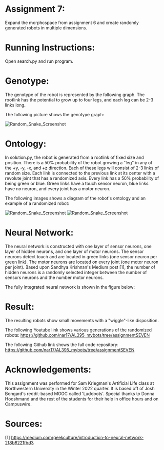 # Assignment 7:
Expand the morphospace from assignment 6 and create randomly generated robots in multiple dimensions.


# 	Running Instructions:
Open search.py and run program.


#	Genotype:
The genotype of the robot is represented by the following graph. The rootlink has the potential to grow up to four legs, and each leg can be 2-3 links long. 

The following picture shows the genotype graph:

![Random_Snake_Screenshot](https://user-images.githubusercontent.com/122194228/217650570-47537373-2a6f-4da9-b711-91a382f188aa.JPG)


# 	Ontology:
In solution.py, the robot is generated from a rootlink of fixed size and position. There is a 50% probability of the robot growing a "leg" in any of the +y, -y, -x, and +z direction. Each of these legs will consist of 2-3 links of random size. Each link is connected to the previous link at its center with a revolute joint that has a randomized axis. Every link has a 50% probability of being green or blue. Green links have a touch sensor neuron, blue links have no neuron, and every joint has a motor neuron. 

The following images shows a diagram of the robot's ontology and an example of a randomized robot:

![Random_Snake_Screenshot](https://user-images.githubusercontent.com/122194228/217650570-47537373-2a6f-4da9-b711-91a382f188aa.JPG)	![Random_Snake_Screenshot](https://user-images.githubusercontent.com/122194228/217650570-47537373-2a6f-4da9-b711-91a382f188aa.JPG)


#	Neural Network:
The neural network is constructed with one layer of sensor neurons, one layer of hidden neurons, and one layer of motor neurons. The sensor neurons detect touch and are located in green links (one sensor neuron per green link). The motor neurons are located on every joint (one motor neuron per joint). Based upon Sandhya Krishnan's Medium post [1], the number of hidden neurons is a randomly selected integer between the number of sensors neurons and the number motor neurons.

The fully integrated neural network is shown in the figure below: 


# 	Result:
The resulting robots show small movements with a "wiggle"-like disposition.

The following Youtube link shows various generations of the randomized robots: 
https://github.com/nar17/AL395_mybots/tree/assignmentSEVEN

The following Github link shows the full code repository: 
https://github.com/nar17/AL395_mybots/tree/assignmentSEVEN


# 	Acknowledgements:
This assignment was performed for Sam Kriegman's Artificial Life class at Northwestern University in the Winter 2022 quarter. It is based off of Josh Bongard's reddit-based MOOC called 'Ludobots'. Special thanks to Donna Hooshmand and the rest of the students for their help in office hours and on Campuswire. 


#	Sources:
[1] https://medium.com/geekculture/introduction-to-neural-network-2f8b8221fbd3
